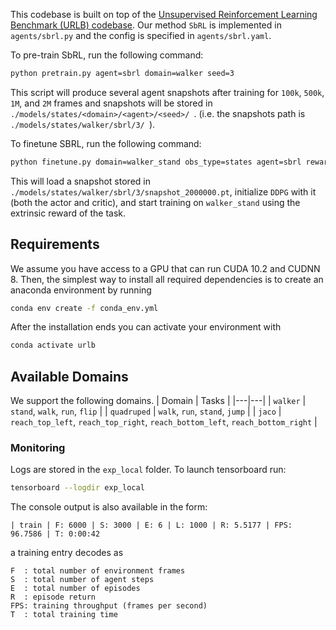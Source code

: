 This codebase is built on top of the [Unsupervised Reinforcement Learning Benchmark (URLB) codebase](https://github.com/rll-research/url_benchmark). Our method `SbRL` is implemented in `agents/sbrl.py` and the config is specified in `agents/sbrl.yaml`.

To pre-train SbRL, run the following command:

```sh
python pretrain.py agent=sbrl domain=walker seed=3
```

This script will produce several agent snapshots after training for `100k`, `500k`, `1M`, and `2M` frames and snapshots will be stored in `./models/states/<domain>/<agent>/<seed>/ `. (i.e. the snapshots path is `./models/states/walker/sbrl/3/ `).

To finetune SBRL, run the following command:

```sh
python finetune.py domain=walker_stand obs_type=states agent=sbrl reward_free=false seed=3 domain=walker snapshot_ts=2000000
```

This will load a snapshot stored in `./models/states/walker/sbrl/3/snapshot_2000000.pt`, initialize `DDPG` with it (both the actor and critic), and start training on `walker_stand` using the extrinsic reward of the task.

## Requirements

We assume you have access to a GPU that can run CUDA 10.2 and CUDNN 8. Then, the simplest way to install all required dependencies is to create an anaconda environment by running

```sh
conda env create -f conda_env.yml
```

After the installation ends you can activate your environment with

```sh
conda activate urlb
```

## Available Domains

We support the following domains.
| Domain | Tasks |
|---|---|
| `walker` | `stand`, `walk`, `run`, `flip` |
| `quadruped` | `walk`, `run`, `stand`, `jump` |
| `jaco` | `reach_top_left`, `reach_top_right`, `reach_bottom_left`, `reach_bottom_right` |

### Monitoring

Logs are stored in the `exp_local` folder. To launch tensorboard run:

```sh
tensorboard --logdir exp_local
```

The console output is also available in the form:

```
| train | F: 6000 | S: 3000 | E: 6 | L: 1000 | R: 5.5177 | FPS: 96.7586 | T: 0:00:42
```

a training entry decodes as

```
F  : total number of environment frames
S  : total number of agent steps
E  : total number of episodes
R  : episode return
FPS: training throughput (frames per second)
T  : total training time
```
